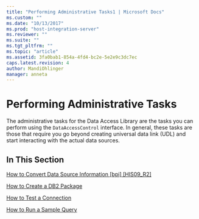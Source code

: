 ```yaml
---
title: "Performing Administrative Tasks1 | Microsoft Docs"
ms.custom: ""
ms.date: "10/13/2017"
ms.prod: "host-integration-server"
ms.reviewer: ""
ms.suite: ""
ms.tgt_pltfrm: ""
ms.topic: "article"
ms.assetid: 3fa0bab1-854a-4fd4-bc2e-5e2e9c3dc7ec
caps.latest.revision: 4
author: MandiOhlinger
manager: anneta
---
```

# Performing Administrative Tasks
The administrative tasks for the Data Access Library are the tasks you can perform using the `DataAccessControl` interface. In general, these tasks are those that require you go beyond creating universal data link (UDL) and start interacting with the actual data sources.  
  
## In This Section  
 [How to Convert Data Source Information &#91;bpi&#93; &#91;HIS09_R2&#93;](http://msdn.microsoft.com/en-us/e84b2cf9-f64c-474d-9e8a-db2f354535ec)  
  
 [How to Create a DB2 Package](../core/how-to-create-a-db2-package.md)  
  
 [How to Test a Connection](../core/how-to-test-a-connection.md)  
  
 [How to Run a Sample Query](../core/how-to-run-a-sample-query.md)